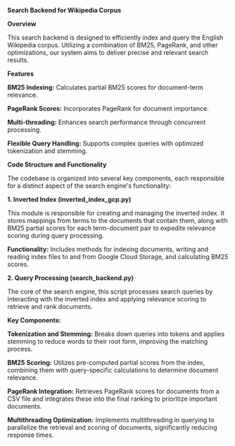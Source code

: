 **Search Backend for Wikipedia Corpus**

**Overview**

This search backend is designed to efficiently index and query the English Wikipedia corpus. Utilizing a combination of BM25, PageRank, and other optimizations, our system aims to deliver precise and relevant search results.

**Features**

**BM25 Indexing:** Calculates partial BM25 scores for document-term relevance.

**PageRank Scores:** Incorporates PageRank for document importance.

**Multi-threading:** Enhances search performance through concurrent processing.

**Flexible Query Handling:** Supports complex queries with optimized tokenization and stemming.


**Code Structure and Functionality**


The codebase is organized into several key components, each responsible for a distinct aspect of the search engine's functionality:

**1. Inverted Index (inverted_index_gcp.py)**

This module is responsible for creating and managing the inverted index. It stores mappings from terms to the documents that contain them, along with BM25 partial scores for each term-document pair to expedite relevance scoring during query processing.

**Functionality:** Includes methods for indexing documents, writing and reading index files to and from Google Cloud Storage, and calculating BM25 scores.

**2. Query Processing (search_backend.py)**

The core of the search engine, this script processes search queries by interacting with the inverted index and applying relevance scoring to retrieve and rank documents.

**Key Components:**

**Tokenization and Stemming:** Breaks down queries into tokens and applies stemming to reduce words to their root form, improving the matching process.

**BM25 Scoring:** Utilizes pre-computed partial scores from the index, combining them with query-specific calculations to determine document relevance.

**PageRank Integration:** Retrieves PageRank scores for documents from a CSV file and integrates these into the final ranking to prioritize important documents.

**Multithreading Optimization:** Implements multithreading in querying to parallelize the retrieval and scoring of documents, significantly reducing response times.
